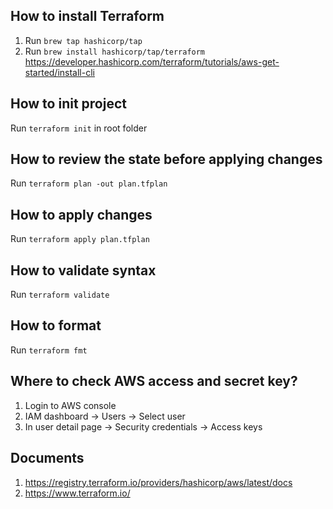 ## How to install Terraform
1. Run `brew tap hashicorp/tap`
2. Run `brew install hashicorp/tap/terraform`
https://developer.hashicorp.com/terraform/tutorials/aws-get-started/install-cli

## How to init project
Run `terraform init` in root folder

## How to review the state before applying changes
Run `terraform plan -out plan.tfplan`

## How to apply changes
Run `terraform apply plan.tfplan`

## How to validate syntax
Run `terraform validate`

## How to format
Run `terraform fmt`

## Where to check AWS access and secret key?
1. Login to AWS console
2. IAM dashboard -> Users -> Select user
3. In user detail page -> Security credentials -> Access keys

## Documents
1. https://registry.terraform.io/providers/hashicorp/aws/latest/docs
2. https://www.terraform.io/